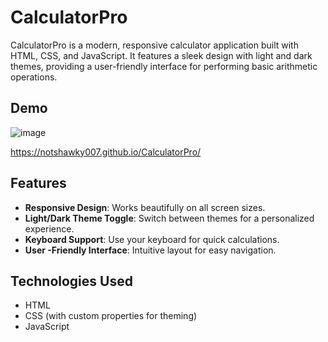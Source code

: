 # CalculatorPro

CalculatorPro is a modern, responsive calculator application built with HTML, CSS, and JavaScript. It features a sleek design with light and dark themes, providing a user-friendly interface for performing basic arithmetic operations.

## Demo

![image](https://github.com/user-attachments/assets/170933c5-542b-4b57-83ab-737d25449691)

https://notshawky007.github.io/CalculatorPro/ 

## Features

- **Responsive Design**: Works beautifully on all screen sizes.
- **Light/Dark Theme Toggle**: Switch between themes for a personalized experience.
- **Keyboard Support**: Use your keyboard for quick calculations.
- **User -Friendly Interface**: Intuitive layout for easy navigation.

## Technologies Used

- HTML
- CSS (with custom properties for theming)
- JavaScript
